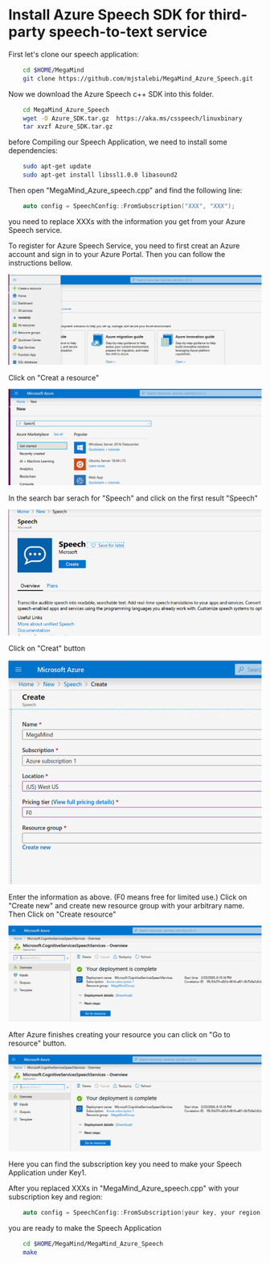 
#  Install Azure Speech SDK for third-party speech-to-text service

First let's clone our speech application:
```bash
	cd $HOME/MegaMind
	git clone https://github.com/mjstalebi/MegaMind_Azure_Speech.git
```
Now we download the Azure Speech c++ SDK into this folder. 
```bash
	cd MegaMind_Azure_Speech
	wget -O Azure_SDK.tar.gz  https://aka.ms/csspeech/linuxbinary
	tar xvzf Azure_SDK.tar.gz	
```
before Compiling our Speech Application, we need to install some dependencies:
```bash
	sudo apt-get update
	sudo apt-get install libssl1.0.0 libasound2
```
Then open "MegaMind_Azure_speech.cpp" and find the following line:
```c++
	auto config = SpeechConfig::FromSubscription("XXX", "XXX");

```
you need to replace XXXs with the information you get from your Azure Speech service.

To register for Azure Speech Service, you need to first creat an Azure account and sign in to your Azure Portal. Then you can follow the instructions bellow.

![enter image description here](./Pics/Azure1.png)

Click on "Creat a resource"


![enter image description here](./Pics/Azure2.png)

In the search bar serach for "Speech" and click on the first result "Speech"


![enter image description here](./Pics/Azure3.png)

Click on "Creat" button


![enter image description here](./Pics/Azure4.png)

Enter the information as above. (F0 means free for limited use.)
Click on "Create new" and create new resource group with your arbitrary name. Then Click on "Create resource"


![enter image description here](./Pics/Azure5.png)

After Azure finishes creating your resource you can click on "Go to resource" button.


![enter image description here](./Pics/Azure5.png)

Here you can find the subscription key you need to make your Speech Application under Key1.


After you replaced XXXs in "MegaMind_Azure_speech.cpp" with your subscription key and region:
```c++
	auto config = SpeechConfig::FromSubscription(your key, your region);

```
you are ready to make the Speech Application
```bash
	cd $HOME/MegaMind/MegaMind_Azure_Speech
	make
```

